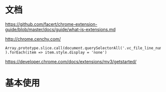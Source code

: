 # 文档
https://github.com/facert/chrome-extension-guide/blob/master/docs/guide/what-is-extensions.md


http://chrome.cenchy.com/

```
Array.prototype.slice.call(document.querySelectorAll('.vc_file_line_number')
).forEach(item => item.style.display = 'none')
```


https://developer.chrome.com/docs/extensions/mv3/getstarted/


# 基本使用


